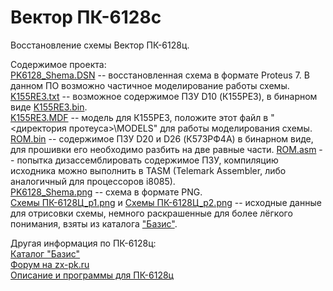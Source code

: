 # Вектор ПК-6128c
Восстановление схемы Вектор ПК-6128ц.

Содержимое проекта:<br>
[PK6128_Shema.DSN](https://github.com/ImproverX/PK-6128c/blob/main/PK6128_Shema.DSN) -- восстановленная схема в формате Proteus 7. В данном ПО возможно частичное моделирование работы схемы.<br>
[K155RE3.txt](https://github.com/ImproverX/PK-6128c/blob/main/K155RE3.txt) -- возможное содержимое ПЗУ D10 (К155РЕ3), в бинарном виде [K155RE3.bin](https://github.com/ImproverX/PK-6128c/blob/main/K155PE3.bin).<br>
[K155RE3.MDF](https://github.com/ImproverX/PK-6128c/blob/main/K155RE3.MDF) -- модель для К155РЕ3, положите этот файл в "<директория протеуса>\MODELS" для работы моделирования схемы.<br>
[ROM.bin](https://github.com/ImproverX/PK-6128c/blob/main/ROM.bin) -- содержимое ПЗУ D20 и D26 (К573РФ4А) в бинарном виде, для прошивки его необходимо разбить на две равные части. [ROM.asm](https://github.com/ImproverX/PK-6128c/blob/main/ROM.asm) -- попытка дизассемблировать содержимое ПЗУ, компиляцию исходника можно выполнить в TASM (Telemark Assembler, либо аналогичный для процессоров i8085).<br>
[PK6128_Shema.png](https://github.com/ImproverX/PK-6128c/blob/main/PK6128_Shema.png) -- схема в формате PNG.<br>
[Схемы ПК-6128Ц_p1.png](https://github.com/ImproverX/PK-6128c/blob/main/%D0%A1%D1%85%D0%B5%D0%BC%D1%8B%20%D0%9F%D0%9A-6128%D0%A6_p1.png) и
[Схемы ПК-6128Ц_p2.png](https://github.com/ImproverX/PK-6128c/blob/main/%D0%A1%D1%85%D0%B5%D0%BC%D1%8B%20%D0%9F%D0%9A-6128%D0%A6_p2.png) -- исходные данные для отрисовки схемы, немного раскрашенные для более лёгкого понимания, взяты из каталога ["Базис"](http://sensi.org/scalar/ware/508/).<br>

Другая информация по ПК-6128ц:<br>
[Каталог "Базис"](http://sensi.org/scalar/categories/pk-6128c/)<br>
[Форум на zx-pk.ru](https://zx-pk.ru/threads/8146-pk-6128ts-obsuzhdenie.html)<br>
[Описание и программы для ПК-6128ц](http://raregame.ru/text/vector.html)
